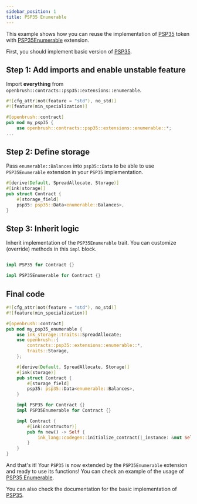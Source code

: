 ```yaml
---
sidebar_position: 1
title: PSP35 Enumerable
---
```


This example shows how you can reuse the implementation of [PSP35](https://github.com/Supercolony-net/openbrush-contracts/tree/main/contracts/token/psp35) token with [PSP35Enumerable](https://github.com/Supercolony-net/openbrush-contracts/tree/main/contracts/token/psp35/extensions/enumerable.rs) extension.

First, you should implement basic version of [PSP35](/smart-contracts/PSP35).

## Step 1: Add imports and enable unstable feature

Import **everything** from `openbrush::contracts::psp35::extensions::enumerable`.

```rust
#![cfg_attr(not(feature = "std"), no_std)]
#![feature(min_specialization)]

#[openbrush::contract]
pub mod my_psp35 {
    use openbrush::contracts::psp35::extensions::enumerable::*;
...
```

## Step 2: Define storage

Pass `enumerable::Balances` into `psp35::Data` to be able to use `PSP35Enumerable` extension in your `PSP35` implementation.

```rust
#[derive(Default, SpreadAllocate, Storage)]
#[ink(storage)]
pub struct Contract {
    #[storage_field]
    psp35: psp35::Data<enumerable::Balances>,
}
```

## Step 3: Inherit logic

Inherit implementation of the `PSP35Enumerable` trait. You can customize (override) methods in this `impl` block.

```rust

impl PSP35 for Contract {}

impl PSP35Enumerable for Contract {}
```

## Final code

```rust
#![cfg_attr(not(feature = "std"), no_std)]
#![feature(min_specialization)]

#[openbrush::contract]
pub mod my_psp35_enumerable {
    use ink_storage::traits::SpreadAllocate;
    use openbrush::{
        contracts::psp35::extensions::enumerable::*,
        traits::Storage,
    };

    #[derive(Default, SpreadAllocate, Storage)]
    #[ink(storage)]
    pub struct Contract {
        #[storage_field]
        psp35: psp35::Data<enumerable::Balances>,
    }

    impl PSP35 for Contract {}
    impl PSP35Enumerable for Contract {}

    impl Contract {
        #[ink(constructor)]
        pub fn new() -> Self {
            ink_lang::codegen::initialize_contract(|_instance: &mut Self| {})
        }
    }
}
```

And that's it! Your `PSP35` is now extended by the `PSP35Enumerable` extension and ready to use its functions!
You can check an example of the usage of [PSP35 Enumerable](https://github.com/Supercolony-net/openbrush-contracts/tree/main/examples/psp35_extensions/enumerable).

You can also check the documentation for the basic implementation of [PSP35](/smart-contracts/PSP35).